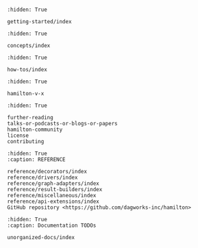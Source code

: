 ```{include} main.md

```

```{toctree}
:hidden: True

getting-started/index
```

```{toctree}
:hidden: True

concepts/index
```

```{toctree}
:hidden: True

how-tos/index
```
```{toctree}
:hidden: True

hamilton-v-x
```

```{toctree}
:hidden: True

further-reading
talks-or-podcasts-or-blogs-or-papers
hamilton-community
license
contributing
```

```{toctree}
:hidden: True
:caption: REFERENCE

reference/decorators/index
reference/drivers/index
reference/graph-adapters/index
reference/result-builders/index
reference/miscellaneous/index
reference/api-extensions/index
GitHub repository <https://github.com/dagworks-inc/hamilton>
```



```{toctree}
:hidden: True
:caption: Documentation TODOs

unorganized-docs/index
```
